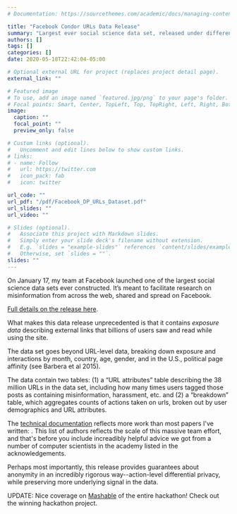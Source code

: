 ```yaml
---
# Documentation: https://sourcethemes.com/academic/docs/managing-content/

title: "Facebook Condor URLs Data Release"
summary: "Largest ever social science data set, released under differential privacy"
authors: []
tags: []
categories: []
date: 2020-05-18T22:42:04-05:00

# Optional external URL for project (replaces project detail page).
external_link: ""

# Featured image
# To use, add an image named `featured.jpg/png` to your page's folder.
# Focal points: Smart, Center, TopLeft, Top, TopRight, Left, Right, BottomLeft, Bottom, BottomRight.
image:
  caption: ""
  focal_point: ""
  preview_only: false

# Custom links (optional).
#   Uncomment and edit lines below to show custom links.
# links:
# - name: Follow
#   url: https://twitter.com
#   icon_pack: fab
#   icon: twitter

url_code: ""
url_pdf: "/pdf/Facebook_DP_URLs_Dataset.pdf"
url_slides: ""
url_video: ""

# Slides (optional).
#   Associate this project with Markdown slides.
#   Simply enter your slide deck's filename without extension.
#   E.g. `slides = "example-slides"` references `content/slides/example-slides.md`.
#   Otherwise, set `slides = ""`.
slides: ""
---
```



On January 17, my team at Facebook launched one of the largest social science data sets ever constructed. It’s meant to facilitate research on misinformation from across the web, shared and spread on Facebook.

[Full details on the release here](/pdf/Facebook_DP_URLs_Dataset.pdf).

What makes this data release unprecedented is that it contains *exposure data* describing external links that billions of users saw and read while using the site.

The data set goes beyond URL-level data, breaking down exposure and interactions by month, country, age, gender, and in the U.S., political page affinity (see Barbera et al 2015).


The data contain two tables: (1) a “URL attributes” table describing the 38 million URLs in the data set, including how many times users tagged those posts as containing misinformation, harassment, etc. and (2) a “breakdown” table, which aggregates counts of actions taken on urls, broken out by user demographics and URL attributes.

The [technical documentation](/pdf/Facebook_DP_URLs_Dataset.pdf) reflects more work than most papers I've written: . This list of authors reflects the scale of this massive team effort, and that's before you include increadibly helpful advice we got from a number of computer scientists in the academy listed in the acknowledgements. 

Perhaps most importantly, this release provides guarantees about anonymity in an incredibly rigorous way--action-level differential privacy, while preserving more underlying signal in the data.

UPDATE: Nice coverage on [Mashable](https://mashable.com/2014/11/17/data-hackathon/#EHDv8ugj7aqN) of the entire hackathon! Check out the winning hackathon project.
